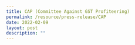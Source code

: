```yaml
---
title: CAP (Committee Against GST Profiteering)
permalink: /resource/press-release/CAP
date: 2022-02-09
layout: post
description: ""
---
```

